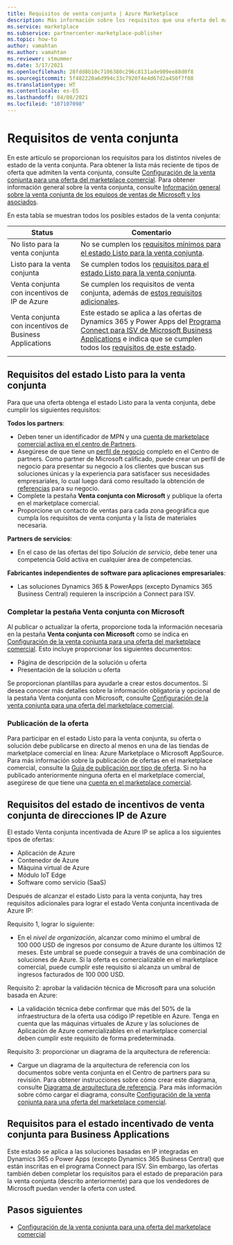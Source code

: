 ```yaml
---
title: Requisitos de venta conjunta | Azure Marketplace
description: Más información sobre los requisitos que una oferta del marketplace comercial de Microsoft debe cumplir para ser apta para el estado Listo para la venta conjunta o Venta conjunta incentivada.
ms.service: marketplace
ms.subservice: partnercenter-marketplace-publisher
ms.topic: how-to
author: vamahtan
ms.author: vamahtan
ms.reviewer: stmummer
ms.date: 3/17/2021
ms.openlocfilehash: 28fdd8b10c7106380c296c8131ade909ee88d0f8
ms.sourcegitcommit: 5f482220a6d994c33c7920f4e4d67d2a450f7f08
ms.translationtype: HT
ms.contentlocale: es-ES
ms.lasthandoff: 04/08/2021
ms.locfileid: "107107098"
---
```

# <a name="co-sell-requirements"></a>Requisitos de venta conjunta

En este artículo se proporcionan los requisitos para los distintos niveles de estado de la venta conjunta. Para obtener la lista más reciente de tipos de oferta que admiten la venta conjunta, consulte [Configuración de la venta conjunta para una oferta del marketplace comercial](co-sell-configure.md). Para obtener información general sobre la venta conjunta, consulte [Información general sobre la venta conjunta de los equipos de ventas de Microsoft y los asociados](co-sell-overview.md).

En esta tabla se muestran todos los posibles estados de la venta conjunta:

| Status | Comentario |
| ------------ | ------------- |
| No listo para la venta conjunta | No se cumplen los [requisitos mínimos para el estado Listo para la venta conjunta](#requirements-for-co-sell-ready-status). |
| Listo para la venta conjunta | Se cumplen todos los [requisitos para el estado Listo para la venta conjunta](#requirements-for-co-sell-ready-status). |
| Venta conjunta con incentivos de IP de Azure | Se cumplen los requisitos de venta conjunta, además de [estos requisitos adicionales](#requirements-for-azure-ip-co-sell-incentivized-status). |
| Venta conjunta con incentivos de Business Applications | Este estado se aplica a las ofertas de Dynamics 365 y Power Apps del [Programa Connect para ISV de Microsoft Business Applications](business-applications-isv-program.md) e indica que se cumplen todos los [requisitos de este estado](#requirements-for-business-applications-co-sell-incentivized-status). |
|||

## <a name="requirements-for-co-sell-ready-status"></a>Requisitos del estado Listo para la venta conjunta

Para que una oferta obtenga el estado Listo para la venta conjunta, debe cumplir los siguientes requisitos:

**Todos los partners**:

- Deben tener un identificador de MPN y una [cuenta de marketplace comercial activa en el centro de Partners](create-account.md).
- Asegúrese de que tiene un [perfil de negocio](/partner-center/create-a-marketing-profile) completo en el Centro de partners. Como partner de Microsoft calificado, puede crear un perfil de negocio para presentar su negocio a los clientes que buscan sus soluciones únicas y la experiencia para satisfacer sus necesidades empresariales, lo cual luego dará como resultado la obtención de [referencias](/partner-center/referrals) para su negocio.
- Complete la pestaña **Venta conjunta con Microsoft** y publique la oferta en el marketplace comercial.
- Proporcione un contacto de ventas para cada zona geográfica que cumpla los requisitos de venta conjunta y la lista de materiales necesaria.

**Partners de servicios**:

- En el caso de las ofertas del tipo _Solución de servicio_, debe tener una competencia Gold activa en cualquier área de competencias.

**Fabricantes independientes de software para aplicaciones empresariales**:

- Las soluciones Dynamics 365 & PowerApps (excepto Dynamics 365 Business Central) requieren la inscripción a Connect para ISV.

### <a name="complete-the-co-sell-with-microsoft-tab"></a>Completar la pestaña Venta conjunta con Microsoft

Al publicar o actualizar la oferta, proporcione toda la información necesaria en la pestaña **Venta conjunta con Microsoft** como se indica en [Configuración de la venta conjunta para una oferta del marketplace comercial](commercial-marketplace-co-sell.md). Esto incluye proporcionar los siguientes documentos:

- Página de descripción de la solución u oferta
- Presentación de la solución u oferta

Se proporcionan plantillas para ayudarle a crear estos documentos. Si desea conocer más detalles sobre la información obligatoria y opcional de la pestaña Venta conjunta con Microsoft, consulte [Configuración de la venta conjunta para una oferta del marketplace comercial](commercial-marketplace-co-sell.md).

### <a name="publish-your-offer-live"></a>Publicación de la oferta

Para participar en el estado Listo para la venta conjunta, su oferta o solución debe publicarse en directo al menos en una de las tiendas de marketplace comercial en línea: Azure Marketplace o Microsoft AppSource. Para más información sobre la publicación de ofertas en el marketplace comercial, consulte la [Guía de publicación por tipo de oferta](publisher-guide-by-offer-type.md). Si no ha publicado anteriormente ninguna oferta en el marketplace comercial, asegúrese de que tiene una [cuenta en el marketplace comercial](create-account.md).

## <a name="requirements-for-azure-ip-co-sell-incentivized-status"></a>Requisitos del estado de incentivos de venta conjunta de direcciones IP de Azure

El estado Venta conjunta incentivada de Azure IP se aplica a los siguientes tipos de ofertas:

- Aplicación de Azure
- Contenedor de Azure
- Máquina virtual de Azure
- Módulo IoT Edge
- Software como servicio (SaaS)

Después de alcanzar el estado Listo para la venta conjunta, hay tres requisitos adicionales para lograr el estado Venta conjunta incentivada de Azure IP:

Requisito 1, lograr lo siguiente:

- En el _nivel de organización_, alcanzar como mínimo el umbral de 100 000 USD de ingresos por consumo de Azure durante los últimos 12 meses. Este umbral se puede conseguir a través de una combinación de soluciones de Azure. Si la oferta es comercializable en el marketplace comercial, puede cumplir este requisito si alcanza un umbral de ingresos facturados de 100 000 USD.

Requisito 2: aprobar la validación técnica de Microsoft para una solución basada en Azure:
- La validación técnica debe confirmar que más del 50% de la infraestructura de la oferta usa código IP repetible en Azure. Tenga en cuenta que las máquinas virtuales de Azure y las soluciones de Aplicación de Azure comercializables en el marketplace comercial deben cumplir este requisito de forma predeterminada.

Requisito 3: proporcionar un diagrama de la arquitectura de referencia:
- Cargue un diagrama de la arquitectura de referencia con los documentos sobre venta conjunta en el Centro de partners para su revisión. Para obtener instrucciones sobre cómo crear este diagrama, consulte [Diagrama de arquitectura de referencia](reference-architecture-diagram.md). Para más información sobre cómo cargar el diagrama, consulte [Configuración de la venta conjunta para una oferta del marketplace comercial](commercial-marketplace-co-sell.md).

## <a name="requirements-for-business-applications-co-sell-incentivized-status"></a>Requisitos para el estado incentivado de venta conjunta para Business Applications

Este estado se aplica a las soluciones basadas en IP integradas en Dynamics 365 o Power Apps (excepto Dynamics 365 Business Central) que están inscritas en el programa Connect para ISV. Sin embargo, las ofertas también deben completar los requisitos para el estado de preparación para la venta conjunta (descrito anteriormente) para que los vendedores de Microsoft puedan vender la oferta con usted.

## <a name="next-steps"></a>Pasos siguientes

- [Configuración de la venta conjunta para una oferta del marketplace comercial](commercial-marketplace-co-sell.md)
